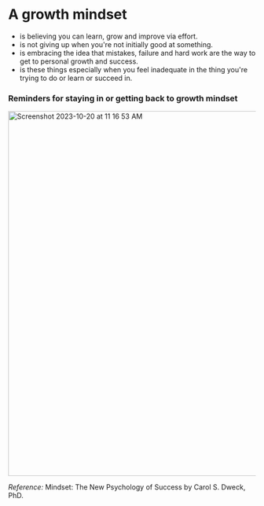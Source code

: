 
# A growth mindset
* is believing you can learn, grow and improve via effort. 
* is not giving up when you're not initially good at something. 
* is embracing the idea that mistakes, failure and hard work are the way to get to personal growth and success.
* is these things especially when you feel inadequate in the thing you're trying to do or learn or succeed in.

### Reminders for staying in or getting back to growth mindset

<img width="743" alt="Screenshot 2023-10-20 at 11 16 53 AM" src="https://github.com/lana-z/reading-notes/assets/129145633/f61e2638-61fa-4fa9-95b9-34020bf93ba5">

*Reference:* Mindset: The New Psychology of Success by Carol S. Dweck, PhD.